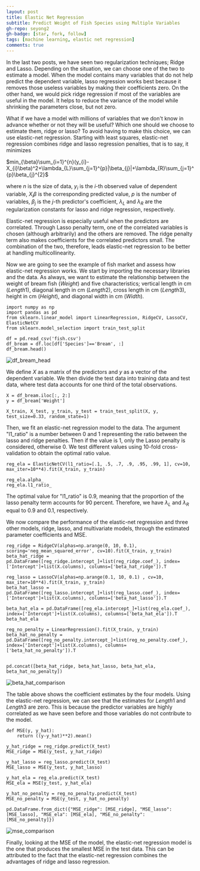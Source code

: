 ```yaml
---
layout: post
title: Elastic Net Regression 
subtitle: Predict Weight of Fish Species using Multiple Variables
gh-repo: seyong2
gh-badge: [star, fork, follow]
tags: [machine learning, elastic net regression]
comments: true
---
```


In the last two posts, we have seen two regularization techniques; Ridge and Lasso. Depending on the situation, we can choose one of the two to estimate a model. When the model contains many variables that do not help predict the dependent variable, lasso regression works best because it removes those useless variables by making their coefficients zero. On the other hand, we would pick ridge regression if most of the variables are useful in the model. It helps to reduce the variance of the model while shrinking the parameters close, but not zero.

What if we have a model with millions of variables that we don't know in advance whether or not they will be useful? Which one should we choose to estimate them, ridge or lasso? To avoid having to make this choice, we can use elastic-net regression. Starting with least squares, elastic-net regression combines ridge and lasso regression penalties, that is to say, it minimizes 

$min_{\beta}\sum_{i=1}^{n}(y_{i}-X_{i}\beta)^2+\lambda_{L}\sum_{j=1}^{p}|\beta_{j}|+\lambda_{R}\sum_{j=1}^{p}\beta_{j}^{2}$ 

where $n$ is the size of data, $y_i$ is the $i$-th observed value of dependent variable, $X_{i}\beta$ is the corresponding predicted value, $p$ is the number of variables, $\beta_{j}$ is the $j$-th predictor's coefficient, $\lambda_{L}$ and $\lambda_{R}$ are the regularization constants for lasso and ridge regression, respectively. 

Elastic-net regression is especially useful when the predictors are correlated. Through Lasso penalty term, one of the correlated variables is chosen (although arbitrarily) and the others are removed. The ridge penalty term also makes coefficients for the correlated predictors small. The combination of the two, therefore, leads elastic-net regression to be better at handling multicollinearity.

Now we are going to see the example of fish market and assess how elastic-net regression works. We start by importing the necessary libraries and the data. As always, we want to estimate the relationship between the weight of bream fish ($Weight$) and five characteristics; vertical length in cm ($Length1$), diagonal length in cm ($Length2$), cross length in cm ($Length3$), height in cm ($Height$), and diagonal width in cm ($Width$).

```
import numpy as np
import pandas as pd
from sklearn.linear_model import LinearRegression, RidgeCV, LassoCV, ElasticNetCV
from sklearn.model_selection import train_test_split

df = pd.read_csv('fish.csv')
df_bream = df.loc[df['Species']=='Bream', :]
df_bream.head()
```

![df_bream_head](https://github.com/seyong2/seyong2.github.io/blob/master/assets/img/figures_multivariate_regression/df_bream_head.png?raw=true)

We define $X$ as a matrix of the predictors and $y$ as a vector of the dependent variable. We then divide the test data into training data and test data, where test data accounts for one third of the total observations.

```
X = df_bream.iloc[:, 2:]
y = df_bream['Weight']

X_train, X_test, y_train, y_test = train_test_split(X, y, test_size=0.33, random_state=1)
```

Then, we fit an elastic-net regression model to the data. The argument "l1_ratio" is a number between 0 and 1 representing the ratio between the lasso and ridge penalties. Then if the value is 1, only the Lasso penalty is considered, otherwise 0. We test different values using 10-fold cross-validation to obtain the optimal ratio value.

```
reg_ela = ElasticNetCV(l1_ratio=[.1, .5, .7, .9, .95, .99, 1], cv=10, max_iter=10**4).fit(X_train, y_train)

reg_ela.alpha_
reg_ela.l1_ratio_
```

The optimal value for "l1_ratio" is 0.9, meaning that the proportion of the lasso penalty term accounts for 90 percent. Therefore, we have $\lambda_{L}$ and $\lambda_{R}$ equal to 0.9 and 0.1, respectively.

We now compare the performance of the elastic-net regression and three other models, ridge, lasso, and multivariate models, through the estimated parameter coefficients and MSE.

```
reg_ridge = RidgeCV(alphas=np.arange(0, 10, 0.1), scoring='neg_mean_squared_error', cv=10).fit(X_train, y_train)
beta_hat_ridge = pd.DataFrame([reg_ridge.intercept_]+list(reg_ridge.coef_), index=['Intercept']+list(X.columns), columns=['beta_hat_ridge']).T

reg_lasso = LassoCV(alphas=np.arange(0.1, 10, 0.1) , cv=10, max_iter=10**4).fit(X_train, y_train)
beta_hat_lasso = pd.DataFrame([reg_lasso.intercept_]+list(reg_lasso.coef_), index=['Intercept']+list(X.columns), columns=['beta_hat_lasso']).T

beta_hat_ela = pd.DataFrame([reg_ela.intercept_]+list(reg_ela.coef_), index=['Intercept']+list(X.columns), columns=['beta_hat_ela']).T
beta_hat_ela

reg_no_penalty = LinearRegression().fit(X_train, y_train)
beta_hat_no_penalty = pd.DataFrame([reg_no_penalty.intercept_]+list(reg_no_penalty.coef_), index=['Intercept']+list(X.columns), columns=['beta_hat_no_penalty']).T


pd.concat([beta_hat_ridge, beta_hat_lasso, beta_hat_ela, beta_hat_no_penalty])
```

![beta_hat_comparison](https://github.com/seyong2/seyong2.github.io/blob/master/assets/img/figures_elastic_net_regression/beta_hat_comparison.png?raw=true)

The table above shows the coefficient estimates by the four models. Using the elastic-net regression, we can see that the estimates for $Length1$ and $Length3$ are zero. This is because the predictor variables are highly correlated as we have seen before and those variables do not contribute to the model. 

```
def MSE(y, y_hat):
    return ((y-y_hat)**2).mean()

y_hat_ridge = reg_ridge.predict(X_test)
MSE_ridge = MSE(y_test, y_hat_ridge)

y_hat_lasso = reg_lasso.predict(X_test)
MSE_lasso = MSE(y_test, y_hat_lasso)

y_hat_ela = reg_ela.predict(X_test)
MSE_ela = MSE(y_test, y_hat_ela)

y_hat_no_penalty = reg_no_penalty.predict(X_test)
MSE_no_penalty = MSE(y_test, y_hat_no_penalty)

pd.DataFrame.from_dict({"MSE_ridge": [MSE_ridge], "MSE_lasso": [MSE_lasso], "MSE_ela": [MSE_ela], "MSE_no_penalty": [MSE_no_penalty]})
```

![mse_comparison](https://github.com/seyong2/seyong2.github.io/blob/master/assets/img/figures_elastic_net_regression/mse_comparison.png?raw=true)

Finally, looking at the MSE of the model, the elastic-net regression model is the one that produces the smallest MSE in the test data. This can be attributed to the fact that the elastic-net regression combines the advantages of ridge and lasso regression.
